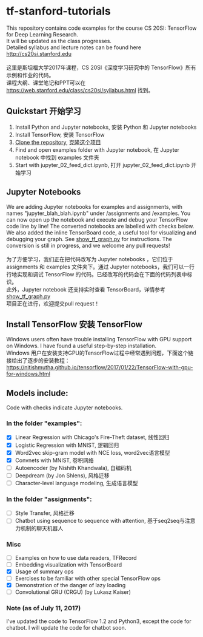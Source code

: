 # tf-stanford-tutorials
This repository contains code examples for the course CS 20SI: TensorFlow for Deep Learning Research. <br>
It will be updated as the class progresses. <br>
Detailed syllabus and lecture notes can be found here http://cs20si.stanford.edu <br><br>
这里是斯坦福大学2017年课程，CS 20SI《深度学习研究中的 TensorFlow》所有示例和作业的代码。<br>
课程大纲、课堂笔记和PPT可以在 https://web.stanford.edu/class/cs20si/syllabus.html 找到。<br>

## Quickstart 开始学习
1. Install Python and Jupyter notebooks, 安装 Python 和 Jupyter notebooks
2. Install TensorFlow, 安装 TensorFlow
3. [Clone the repository](https://github.com/jiagengliu/stanford-tensorflow-tutorials/archive/master.zip), [克隆这个项目](https://github.com/jiagengliu/stanford-tensorflow-tutorials/archive/master.zip)
4. Find and open examples folder with Jupyter notebook, 在 Jupyter notebook 中找到 examples 文件夹
5. Start with jupyter_02_feed_dict.ipynb, 打开 jupyter_02_feed_dict.ipynb 开始学习

## Jupyter Notebooks
We are adding Jupyter notebooks for examples and assignments, with names "jupyter\_blah_blah.ipynb" under /assignments and /examples. You can now open up the notebook and execute and debug your TensorFlow code line by line! The converted notebooks are labelled with checks below.<br>
We also added the inline TensorBoard code, a useful tool for visualizing and debugging your graph. See [show_tf_graph.py](https://github.com/jiagengliu/stanford-tensorflow-tutorials/blob/master/examples/show_tf_graph.py) for instructions.
The conversion is still in progress, and we welcome any pull requests!<br><br>
为了方便学习，我们正在把代码改写为 Jupyter notebooks ，它们位于 assignments 和 examples 文件夹下。通过 Jupyter notebooks，我们可以一行行地实现和调试 TensorFlow 的代码。已经改写的代码会在下面的代码列表中标识。<br>
此外，Jupyter notebook 还支持实时查看 TensorBoard，详情参考 [show_tf_graph.py](https://github.com/jiagengliu/stanford-tensorflow-tutorials/blob/master/examples/show_tf_graph.py)<br>
项目正在进行，欢迎提交pull request！<br> 

## Install TensorFlow 安装 TensorFlow
Windows users often have trouble installing TensorFlow with GPU support on Windows. I have found a useful step-by-step installation. <br>
Windows 用户在安装支持GPU的TensorFlow过程中经常遇到问题，下面这个链接给出了逐步的安装教程：<br>
https://nitishmutha.github.io/tensorflow/2017/01/22/TensorFlow-with-gpu-for-windows.html

## Models include: <br>
Code with checks indicate Jupyter notebooks. 
### In the folder "examples": <br>
- [x] Linear Regression with Chicago's Fire-Theft dataset, 线性回归
- [x] Logistic Regression with MNIST, 逻辑回归
- [x] Word2vec skip-gram model with NCE loss, word2vec语言模型
- [x] Convnets with MNIST, 卷积网络
- [ ] Autoencoder (by Nishith Khandwala), 自编码机
- [ ] Deepdream (by Jon Shlens), 风格迁移
- [ ] Character-level language modeling, 生成语言模型
### In the folder "assignments":
- [ ] Style Transfer, 风格迁移
- [ ] Chatbot using sequence to sequence with attention, 基于seq2seq与注意力机制的聊天机器人
### Misc<br>
- [ ] Examples on how to use data readers, TFRecord
- [ ] Embedding visualization with TensorBoard
- [x] Usage of summary ops
- [ ] Exercises to be familiar with other special TensorFlow ops
- [x] Demonstration of the danger of lazy loading 
- [ ] Convolutional GRU (CRGU) (by Lukasz Kaiser)

### Note (as of July 11, 2017)
I've updated the code to TensorFlow 1.2 and Python3, except the code for chatbot. I will update the code for chatbot soon.

